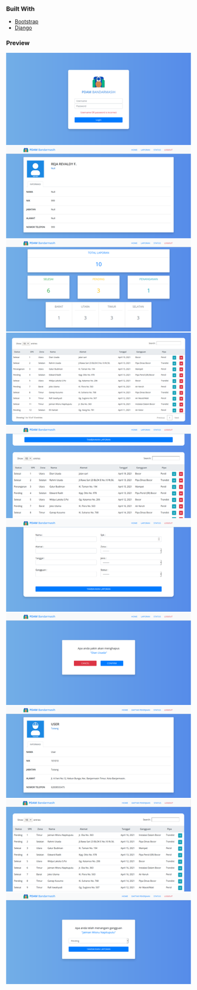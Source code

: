 ### Built With
* [Bootstrap](https://getbootstrap.com)
* [Django](https://www.djangoproject.com)

### Preview
<img src="preview/1.png"></img>
<img src="preview/2.png"></img>
<img src="preview/3.png"></img>
<img src="preview/4.png"></img>
<img src="preview/5.png"></img>
<img src="preview/6.png"></img>
<img src="preview/7.png"></img>
<img src="preview/8.png"></img>
<img src="preview/9.png"></img>
<img src="preview/10.png"></img>
